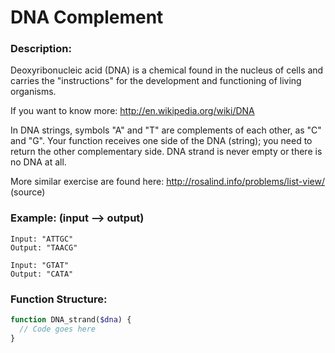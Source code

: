 # DNA Complement

### Description:

Deoxyribonucleic acid (DNA) is a chemical found in the nucleus of cells and carries the "instructions" for the development and functioning of living organisms.

If you want to know more: http://en.wikipedia.org/wiki/DNA

In DNA strings, symbols "A" and "T" are complements of each other, as "C" and "G". Your function receives one side of the DNA (string); you need to return the other complementary side. DNA strand is never empty or there is no DNA at all.

More similar exercise are found here: http://rosalind.info/problems/list-view/ (source)

### Example: (input --> output)

```plaintext
Input: "ATTGC"
Output: "TAACG"

Input: "GTAT"
Output: "CATA"
```

### Function Structure:

```php
function DNA_strand($dna) {
  // Code goes here
}
